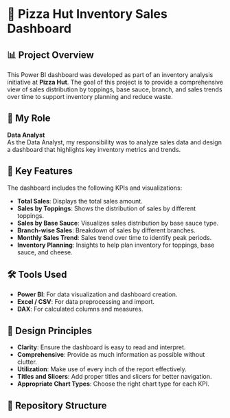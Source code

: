# 🍕 Pizza Hut Inventory Sales Dashboard

## 📊 Project Overview

This Power BI dashboard was developed as part of an inventory analysis initiative at **Pizza Hut**. The goal of this project is to provide a comprehensive view of sales distribution by toppings, base sauce, branch, and sales trends over time to support inventory planning and reduce waste.

## 👤 My Role

**Data Analyst**  
As the Data Analyst, my responsibility was to analyze sales data and design a dashboard that highlights key inventory metrics and trends.

## 📌 Key Features

The dashboard includes the following KPIs and visualizations:

- **Total Sales**: Displays the total sales amount.
- **Sales by Toppings**: Shows the distribution of sales by different toppings.
- **Sales by Base Sauce**: Visualizes sales distribution by base sauce type.
- **Branch-wise Sales**: Breakdown of sales by different branches.
- **Monthly Sales Trend**: Sales trend over time to identify peak periods.
- **Inventory Planning**: Insights to help plan inventory for toppings, base sauce, and cheese.

## 🛠️ Tools Used

- **Power BI**: For data visualization and dashboard creation.
- **Excel / CSV**: For data preprocessing and import.
- **DAX**: For calculated columns and measures.

## 🎨 Design Principles

- **Clarity**: Ensure the dashboard is easy to read and interpret.
- **Comprehensive**: Provide as much information as possible without clutter.
- **Utilization**: Make use of every inch of the report effectively.
- **Titles and Slicers**: Add proper titles and slicers for better navigation.
- **Appropriate Chart Types**: Choose the right chart type for each KPI.

## 📁 Repository Structure

